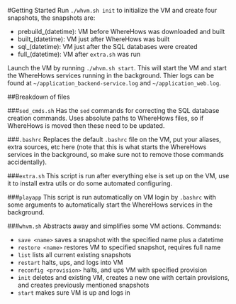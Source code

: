 #Getting Started
Run `./whvm.sh init` to initialize the VM and create four snapshots, the snapshots are:

* prebuild_(datetime): VM before WhereHows was downloaded and built
* built_(datetime): VM just after WhereHows was built
* sql_(datetime): VM just after the SQL databases were created
* full_(datetime): VM after `extra.sh` was run

Launch the VM by running `./whvm.sh start`. This will start the VM and start the WhereHows services running in the background. Thier logs can be found at `~/application_backend-service.log` and `~/application_web.log`.

##Breakdown of files

###`sed_cmds.sh`
Has the `sed` commands for correcting the SQL database creation commands. Uses absolute paths to WhereHows files, so if WhereHows is moved then these need to be updated.

###`.bashrc`
Replaces the default `.bashrc` file on the VM, put your aliases, extra sources, etc here (note that this is what starts the WhereHows services in the background, so make sure not to remove those commands accidentally).

###`extra.sh`
This script is run after everything else is set up on the VM, use it to install extra utils or do some automated configuring.

###`playapp`
This script is run automatically on VM login by `.bashrc` with some arguments to automatically start the WhereHows services in the background.

###`whvm.sh`
Abstracts away and simplifies some VM actions. Commands:

* `save <name>` saves a snapshot with the specified name plus a datetime
* `restore <name>` restores VM to specified snapshot, requires full name
* `list` lists all current existing snapshots
* `restart` halts, ups, and logs into VM
* `reconfig <provision>` halts, and ups VM with specified provision
* `init` deletes and existing VM, creates a new one with certain provisions, and creates previously mentioned snapshots
* `start` makes sure VM is up and logs in